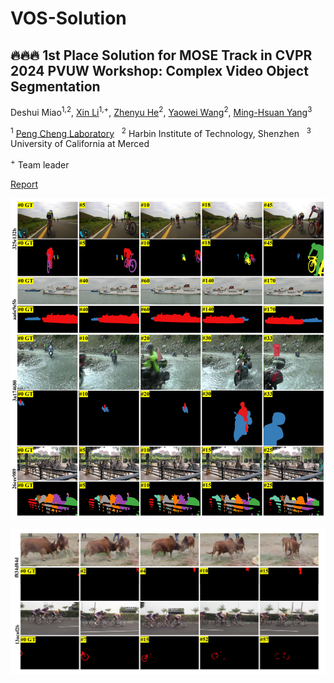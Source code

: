 # VOS-Solution
## 🔥🔥🔥 1st Place Solution for MOSE Track in CVPR 2024 PVUW Workshop: Complex Video Object Segmentation

Deshui Miao<sup>1,2</sup>, [Xin Li](https://sites.google.com/view/xinli-homepage)<sup>1,+</sup>, [Zhenyu He](https://scholar.google.com/citations?hl=zh-CN&user=cv8_7usAAAAJ)<sup>2</sup>, [Yaowei Wang](https://scholar.google.com/citations?hl=zh-CN&user=o_DllmIAAAAJ)<sup>2</sup>, [Ming-Hsuan Yang](https://scholar.google.com/citations?hl=zh-CN&user=p9-ohHsAAAAJ)<sup>3</sup>

<sup>1</sup> [Peng Cheng Laboratory](https://https://www.pcl.ac.cn/) &nbsp; <sup>2</sup> Harbin Institute of Technology, Shenzhen &nbsp; <sup>3</sup> University of California at Merced &nbsp;

<sup>+</sup> Team leader

[Report](https://arxiv.org/pdf/2406.04600)

![Demo](demo/MOSE-test/complex_case.jpg)

![Demo](demo/MOSE-test/small_case.jpg)

